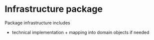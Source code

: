 # Infrastructure package
Package infrastructure includes
- technical implementation + mapping into domain objects if needed